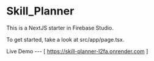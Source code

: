 # Skill_Planner

This is a NextJS starter in Firebase Studio.

To get started, take a look at src/app/page.tsx.


Live Demo --- [ https://skill-planner-l2fa.onrender.com ]
